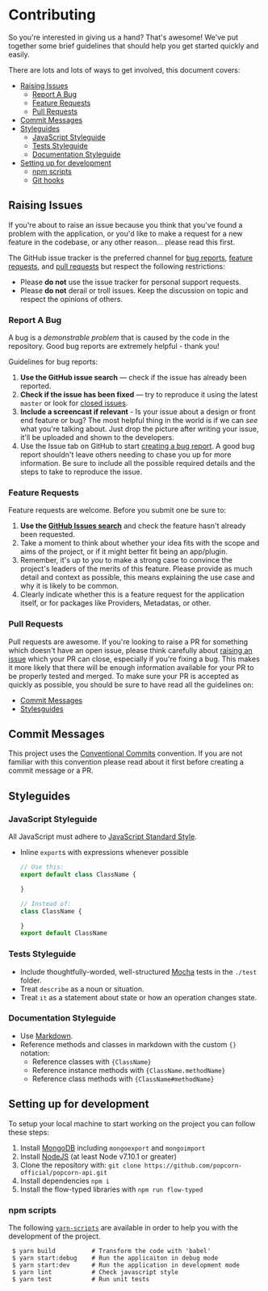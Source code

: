 # Contributing

So you're interested in giving us a hand? That's awesome! We've put together
some brief guidelines that should help you get started quickly and easily.

There are lots and lots of ways to get involved, this document covers:
 - [Raising Issues](#raising-issues)
   - [Report  A Bug](#report-a-bug)
   - [Feature Requests](#feature-requests)
   - [Pull Requests](#pull-requests)
 - [Commit Messages](#commit-messages)
 - [Styleguides](#styleguides)
   - [JavaScript Styleguide](#javascript-styleguide)
   - [Tests Styleguide](#tests-styleguide)
   - [Documentation Styleguide](#documentation-styleguide)
 - [Setting up for development](#setting-up-for-development)
   - [npm scripts](#npm-scripts)
   - [Git hooks](#git-hooks)

## Raising Issues

If you're about to raise an issue because you think that you've found a problem
with the application, or you'd like to make a request for a new feature in the
codebase, or any other reason… please read this first.

The GitHub issue tracker is the preferred channel for
[bug reports](#report-a-bug), [feature requests](#feature-requests), and
[pull requests](#pull-requests) but respect the following restrictions:

* Please **do not** use the issue tracker for personal support requests.
* Please **do not** derail or troll issues. Keep the discussion on topic and
respect the opinions of others.

### Report A Bug

A bug is a _demonstrable problem_ that is caused by the code in the repository.
Good bug reports are extremely helpful - thank you!

Guidelines for bug reports:
1. **Use the GitHub issue search** &mdash; check if the issue has already been
reported.
2. **Check if the issue has been fixed** &mdash; try to reproduce it using the
latest `master` or look for [closed issues](https://github.com/popcorn-official/popcorn-api/issues?q=is%3Aissue+is%3Aclosed).
3. **Include a screencast if relevant** - Is your issue about a design or front
end feature or bug? The most helpful thing in the world is if we can *see* what
you're talking about. Just drop the picture after writing your issue, it'll be
uploaded and shown to the developers.
3. Use the Issue tab on GitHub to start [creating a bug report](https://github.com/popcorn-official/popcorn-api/issues/new).
A good bug report shouldn't leave others needing to chase you up for more
information. Be sure to include all the possible required details and the steps
to take to reproduce the issue.

### Feature Requests

Feature requests are welcome. Before you submit one be sure to:
1. **Use the [GitHub Issues search](https://github.com/popcorn-official/popcorn-api/issues)**
and check the feature hasn't already been requested.
2. Take a moment to think about whether your idea fits with the scope and aims
of the project, or if it might better fit being an app/plugin.
3. Remember, it's up to *you* to make a strong case to convince the project's
leaders of the merits of this feature. Please provide as much detail and
context as possible, this means explaining the use case and why it is likely to
be common.
4. Clearly indicate whether this is a feature request for the application
itself, or for packages like Providers, Metadatas, or other.

### Pull Requests

Pull requests are awesome. If you're looking to raise a PR for something which
doesn't have an open issue, please think carefully about
[raising an issue](#report-a-bug) which your PR can close, especially if you're
fixing a bug. This makes it more likely that there will be enough information
available for your PR to be properly tested and merged. To make sure your PR is
accepted as quickly as possible, you should be sure to have read all the
guidelines on:

* [Commit Messages](#commit-messages)
* [Stylesguides](#styleguides)

## Commit Messages

This project uses the [Conventional Commits](https://conventionalcommits.org/)
convention. If you are not familiar with this convention please read about it
first before creating a commit message or a PR.

## Styleguides

### JavaScript Styleguide

All JavaScript must adhere to [JavaScript Standard Style](http://standardjs.com/).

* Inline `export`s with expressions whenever possible
  ```js
  // Use this:
  export default class ClassName {

  }

  // Instead of:
  class ClassName {

  }
  export default ClassName
  ```

### Tests Styleguide

- Include thoughtfully-worded, well-structured [Mocha](https://mochajs.org/) tests in the `./test` folder.
- Treat `describe` as a noun or situation.
- Treat `it` as a statement about state or how an operation changes state.

### Documentation Styleguide

 * Use [Markdown](https://daringfireball.net/projects/markdown).
 * Reference methods and classes in markdown with the custom `{}` notation:
   * Reference classes with `{ClassName}`
   * Reference instance methods with `{ClassName.methodName}`
   * Reference class methods with `{ClassName#methodName}`

## Setting up for development

To setup your local machine to start working on the project you can follow these
steps:

1. Install [MongoDB](https://www.mongodb.com/) including `mongoexport` and `mongoimport`
2. Install [NodeJS](https://nodejs.org/) (at least Node v7.10.1 or greater)
3. Clone the repository with: `git clone https://github.com/popcorn-official/popcorn-api.git`
4. Install dependencies `npm i`
5. Install the flow-typed libraries with `npm run flow-typed`

### npm scripts

The following [`yarn-scripts`](https://yarnpkg.com/lang/en/docs/cli/run) are available in order to help you with the
development of the project.

```
 $ yarn build          # Transform the code with 'babel'
 $ yarn start:debug    # Run the applicaiton in debug mode
 $ yarn start:dev      # Run the application in development mode
 $ yarn lint           # Check javascript style
 $ yarn test           # Run unit tests
```
